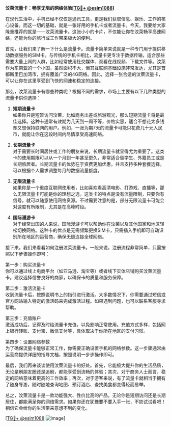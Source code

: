 **汶萊流量卡：畅享无阻的网络体验[[TG💪+ @esim1088](https://t.me/s/esim1088)]**

在现代生活中，手机已经不仅仅是通讯工具，更是我们获取信息、娱乐、工作的核心设备。而这一切的基础，就是一张好用的手机卡或者流量卡。今天，我要给大家隆重推荐的就是——汶萊流量卡。这张小小的卡片，不仅能让你在汶萊畅享高速网络，还能为你的旅行或工作带来极大的便利。

首先，让我们来了解一下什么是流量卡。流量卡简单来说就是一种专门用于提供移动数据服务的SIM卡。与传统的手机卡相比，流量卡更专注于数据传输，适合那些需要大量上网的人群，比如经常使用社交媒体、观看在线视频、下载文件等。汶萊作为东南亚的一个小国，虽然面积不大，但其互联网基础设施非常发达，尤其是首都斯里巴加湾市，拥有覆盖广泛的4G网络。因此，选择一张合适的汶萊流量卡，可以让你在这里享受到飞快的网速和稳定的连接。

那么，汶萊流量卡有哪些种类呢？根据不同的需求，市场上主要有以下几种类型的流量卡供你选择：

1. **短期流量卡**  
   如果你只是短暂访问汶萊，比如商务出差或旅游观光，那么短期流量卡将是最佳选择。这种卡通常有效期为几天到一周不等，价格实惠，适合不想花太多钱却又想保持联网的用户。例如，一张为期7天的流量卡可能只花费几十元人民币，就能让你在这段时间内尽情享受高速网络。

2. **长期流量卡**  
   对于需要长时间居住或工作的朋友来说，长期流量卡就显得尤为重要了。这类卡的使用期限可以从一个月到一年甚至更久，非常适合留学生、外籍员工或是长期旅居者。长期流量卡的优势在于资费更加优惠，并且支持多种套餐选择，可以根据个人需求调整每月的数据流量额度。

3. **无限流量卡**  
   如果你是一个重度互联网使用者，比如喜欢看高清电影、打游戏、直播等，那么无限流量卡可能是你的理想之选。这类卡的特点是没有流量限制，只要你有信号，就可以随意使用网络资源。不过需要注意的是，部分无限流量卡可能会对速度有所限制，尤其是在高峰时段。

4. **国际漫游卡**  
   对于经常出国的人来说，国际漫游卡可以帮助你在汶萊以及其他国家和地区轻松切换网络。这种卡的优点是无需频繁更换SIM卡，只需插入手机即可自动识别所在地区的运营商，确保无缝连接全球网络。

接下来，我们来看看如何注册汶萊流量卡。一般来说，注册流程非常简单，只需按照以下步骤操作即可：

第一步：购买流量卡  
你可以通过线上电商平台（如亚马逊、淘宝等）或者线下实体店铺购买汶萊流量卡。建议选择信誉良好的商家，以确保卡的质量和服务保障。

第二步：激活流量卡  
收到流量卡后，按照说明书上的指引进行激活。大多数情况下，你需要通过短信或官方网站输入特定的激活码来完成激活过程。如果遇到问题，也可以联系客服寻求帮助。

第三步：充值账户  
激活成功后，记得及时给流量卡充值，以免影响正常使用。充值方式多样，包括网上银行转账、支付宝、微信支付等，具体取决于你所在地区的支付习惯。

第四步：设置网络参数  
为了确保流量卡能够正常工作，你需要正确设置手机的网络参数。这一步骤通常由运营商提供详细的指导文档，按照说明一步步操作即可。

最后，我们再来谈谈使用汶萊流量卡的好处。首先，它能极大提升你的生活品质，无论是刷朋友圈还是追剧，都能享受到流畅的体验；其次，对于商务人士而言，稳定的网络意味着更高的工作效率；再次，对于游客来说，有了流量卡就相当于拥有了随身导游，随时随地查询地图、预订酒店、查找美食都变得轻而易举。

总之，汶萊流量卡是一款功能强大、性价比高的产品，无论你是短期访问还是长期居住，都能满足你的网络需求。如果你还在犹豫要不要入手一张，不妨试试看吧！相信它会给你的生活带来意想不到的变化。

[[TG💪+ @esim1088](https://t.me/s/esim1088) ![Image](https://i.postimg.cc/4NQfJmqS/Snipaste-2025-05-13-00-14-12.png)]